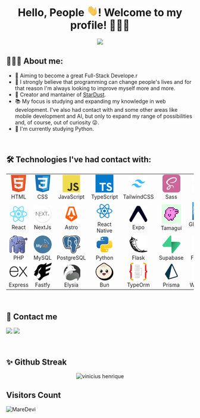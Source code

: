 <h1 align="center">Hello, People <img src=".github/img/waving-hand.gif" width="30px" height="30px">! Welcome to my profile! 👨🏻‍💻</h1>

<p align="center">
<img  width="550" src="https://user-images.githubusercontent.com/93893533/184554797-594c3dcc-62f8-4433-bd70-f6f51be038af.gif" />
</p>
 
## 👨🏻‍🦱 About me:
<ul>
  <li>🔭 Aiming to become a great Full-Stack Develope.r</li>
  <li>🤝 I strongly believe that programming can change people's lives and for that reason I'm always looking to improve myself more and more.</li>
  <li>🚀 Creator and mantainer of <a href="/stardust.com">StarDust</a>.</li>
  <li>📚 My focus is studying and expanding my knowledge in web development. I've also had contact with and some other areas like mobile development and AI, but only to expand my range of possibilities and, of course, out of curiosity 😜.</li>
  <li>🐍 I'm currently studying Python.</li>
</ul>

<br/>

## 🛠️ Technologies I've had contact with:

<table>
  <tr>
    <td align="center" width="96">
      <a target="_blank" href="https://developer.mozilla.org/en-US/docs/Web/HTML">
        <img src=".github/img/html5.svg" width="48" height="48" alt="HTML" />
      </a>
      <span>HTML</span>
    </td>
    <td align="center" width="96">
      <a target="_blank" href="https://developer.mozilla.org/en-US/docs/Web/CSS">
        <img src=".github/img/css3.svg" width="48" height="48" alt="CSS" />
      </a>
      <span>CSS</span>
    </td>
    <td align="center" width="96">
      <a target="_blank" href="https://developer.mozilla.org/en-US/docs/Web/JavaScript">
        <img src=".github/img/javascript.svg" width="48" height="48" alt="JavaScript" />
      </a>
      <span>JavaScript</span>
    </td>
    <td align="center" width="96">
      <a target="_blank" href="https://www.typescriptlang.org/">
        <img src=".github/img/typescript.svg" width="48" height="48" alt="TypeScript" />
      </a>
      <span>TypeScript</span>
    </td>
    <td align="center" width="96">
      <a target="_blank" href="https://tailwindcss.com/">
        <img src=".github/img/tailwindcss.jpg" width="48" height="48" alt="TailwindCSS" />
      </a>
      <span>TailwindCSS</span>
    </td>
    <td align="center" width="96">
      <a target="_blank" href="https://sass.com/">
        <img src=".github/img/sass.svg" width="48" height="48" alt="Sass" />
      </a>
      <span>Sass</span>
    </td>
    <td align="center" width="96">
      <a target="_blank" href="https://htmx.org/">
        <img src=".github/img/htmx.png" width="48" height="48" alt="TailwindCSS" />
      </a>
      <span>HTMX</span>
    </td>
     <td align="center" width="96">
      <a target="_blank" href="https://getbootstrap.com/">
        <img src=".github/img/bootstrap.svg" width="48" height="48" alt="BootStrap" />
      </a>
      <span>Boostrap</span>
    </td>
  </tr>
  <tr>
     <td align="center" width="96">
      <a target="_blank" href="https://reactjs.org/">
        <img src=".github/img/react.svg" width="48" height="48" alt="React" />
      </a>
      <span>React</span>
    </td>
    <td align="center" width="96">
      <a target="_blank" href="https://nextjs.org/">
        <img src=".github/img/nextjs.png" width="48" height="48" alt="NextJs" />
      </a>
      <span>NextJs</span>
    </td>
     <td align="center" width="96">
      <a target="_blank" href="https://astro.build/">
        <img src=".github/img/astro.svg" width="48" height="48" alt="Astro" />
      </a>
      <span>Astro</span>
    </td>
    <td align="center" width="96">
      <a target="_blank" href="https://reactnative.dev/">
        <img src=".github/img/react-native.svg" width="48" height="48" alt="React Native" />
      </a>
      <span>React Native</span>
    </td>
    <td align="center" width="96">
      <a target="_blank" href="https://expo.dev/">
        <img src=".github/img/expo.svg" width="48" height="48" alt="Expo" />
      </a>
      <span>Expo</span>
    </td>
    <td align="center" width="96">
      <a target="_blank" href="https://tamagui.dev/">
        <img src=".github/img/tamagui.png" width="52" height="52" alt="Tamagui" />
      </a>
      <span>Tamagui</span>
    </td>
    <td align="center" width="96">
      <a target="_blank" href="hhttps://gluestack.io/">
        <img src=".github/img/gluestack.svg" width="48" height="48" alt="Gluestack UI" />
      </a>
      <span>GlueStack UI</span>
    </td>
    <td align="center" width="96">
      <a target="_blank" href="https://styled-components.com/">
        <img src=".github/img/styled-components.png" width="48" height="48" alt="Styled Components" />
      </a>
      <span>Styled Components</span>
    </td>
  </tr>
  <tr>
    <td align="center" width="96">
      <a target="_blank" href="https://www.php.net/">
        <img src=".github/img/php.png" width="48" height="48" alt="PHP" />
      </a>
      <span>PHP</span>
    </td>
      <td align="center" width="96">
      <a target="_blank" href="https://www.mysql.com/">
        <img src=".github/img/mysql.png" width="48" height="48" alt="PHP" />
      </a>
      <span>MySQL</span>
    </td>
    <td align="center" width="96">
      <a target="_blank" href="https://www.postgresql.org/">
        <img src=".github/img/postgresql.svg" width="48" height="48" alt="PostgreSQL" />
      </a>
      <span>PostgreSQL</span>
    </td>
    <td align="center" width="96">
      <a target="_blank" href="https://www.python.org/">
        <img src=".github/img/python.svg" width="48" height="48" alt="Python" />
      </a>
      <span>Python</span>
    </td>
    <td align="center" width="96">
      <a target="_blank" href="https://flask.palletsprojects.com/en/3.0.x/">
        <img src=".github/img/flask.svg" width="48" height="48" alt="Flask" />
      </a>
      <span>Flask</span>
    </td>
    <td align="center" width="96">
      <a target="_blank" href="https://supabase.com/">
        <img src=".github/img/supabase.svg" width="48" height="48" alt="Supabase" />
      </a>
      <span>Supabase</span>
    </td>
    <td align="center" width="96">
      <a target="_blank" href="https://firebase.google.com/?_gl=1*1iy1z76*_up*MQ..&gclid=EAIaIQobChMIs-T53YDshAMVs1hIAB0gCwYWEAAYASAAEgJh9_D_BwE&gclsrc=aw.ds&hl=pt-br">
        <img src=".github/img/firebase.svg" width="48" height="48" alt="Firebase" />
      </a>
      <span>Firebase</span>
    </td>
     <td align="center" width="96">
      <a target="_blank" href="https://www.docker.com/">
        <img src=".github/img/docker.svg" width="48" height="48" alt="Docker" />
      </a>
      <span>Docker</span>
    </td>
  </tr>
  <tr>
     <td align="center" width="96">
      <a target="_blank" href="https://expressjs.com/pt-br/">
        <img src=".github/img/expressjs.svg" width="48" height="48" alt="Express Js" />
      </a>
      <span>Express</span>
    </td>
     <td align="center" width="96">
      <a target="_blank" href="https://fastify.dev/">
        <img src=".github/img/fastify.svg" width="48" height="48" alt="PHP" />
      </a>
      <span>Fastfy</span>
    </td>
     <td align="center" width="96">
      <a target="_blank" href="https://elysiajs.com/">
        <img src=".github/img/elysia.svg" width="48" height="48" alt="PHP" />
      </a>
      <span>Elysia</span>
    </td>
     <td align="center" width="96">
      <a target="_blank" href="https://bun.sh/">
        <img src=".github/img/bun.svg" width="48" height="48" alt="PHP" />
      </a>
      <span>Bun</span>
    </td>
     <td align="center" width="96">
      <a target="_blank" href="https://typeorm.io/">
        <img src=".github/img/typeorm.png" width="48" height="48" alt="Type Orm" />
      </a>
      <span>TypeOrm</span>
    </td>
     <td align="center" width="96">
      <a target="_blank" href="https://www.prisma.io/">
        <img src=".github/img/prisma.svg" width="48" height="48" alt="Prisma" />
      </a>
      <span>Prisma</span>
    </td>
    <td align="center" width="96">
      <a target="_blank" href="hhttps://webpack.js.org/">
        <img src=".github/img/webpack.svg" width="48" height="48" alt="PHP" />
      </a>
      <span>Webpack</span>
    </td>
      <td align="center" width="96">
      <a href="https://www.figma.com/">
        <img src=".github/img/figma.svg" width="48" height="48" alt="PHP" />
      </a>
      <span>Figma</span>
    </td>
  </tr>
</table>
 
<br/>

## 📲 Contact me
  <a href = "mailto:joaopcarvalho.cds@gmail.com"><img src="https://img.shields.io/badge/Gmail-D14836?style=for-the-badge&logo=gmail&logoColor=white" target="_blank"></a>
  <a href="https://www.linkedin.com/in/jo%C3%A3o-pedro-carvalho-dos-santos-42a0ab222/" target="_blank"><img src="https://img.shields.io/badge/-LinkedIn-%230077B5?style=for-the-badge&logo=linkedin&logoColor=white" target="_blank"></a>
   
<br/>

## ✨ Github Streak

<div align="center">
<img height="180em"src="https://github-readme-streak-stats.herokuapp.com/?user=johnpetros&theme=dark" alt="vinicius henrique"/>
</div>

## Visitors Count
![MareDevi](https://count.getloli.com/get/@johnpetros?theme=moebooru-h)  
